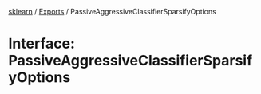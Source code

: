 [sklearn](../readme.md) / [Exports](../modules.md) / PassiveAggressiveClassifierSparsifyOptions

# Interface: PassiveAggressiveClassifierSparsifyOptions
